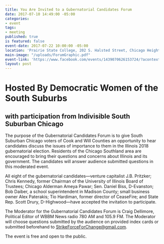 ```yaml
---
title: You Are Invited to a Gubernatorial Candidates Forum
date: 2017-07-10 14:49:00 -05:00
categories:
- event
tags:
- meeting
published: true
is featured: false
event-date: 2017-07-22 10:00:00 -05:00
location: 'Prairie State College, 202 S. Halsted Street, Chicago Heights, IL 60411 '
main-image: "/uploads/ForumGraphic.pdf"
event-link: 'https://www.facebook.com/events/1439070626153724/?acontext=%7B%22source%22%3A5%2C%22page_id_source%22%3A144156562311309%2C%22action_history%22%3A[%7B%22surface%22%3A%22page%22%2C%22mechanism%22%3A%22main_list%22%2C%22extra_data%22%3A%22%7B%5C%22page_id%5C%22%3A144156562311309%2C%5C%22tour_id%5C%22%3Anull%7D%22%7D]%2C%22has_source%22%3Atrue%7D '
layout: post
---
```


# Hosted By Democratic Women of the South Suburbs
## with participation from Indivisible South Suburban Chicago

The purpose of the Gubernatorial Candidates Forum is to give South Suburban Chicago voters of Cook and Will Counties an opportunity to hear candidates discuss the issues of importance to them in the Illinois 2018 gubernatorial election. Residents of the Chicago Southland area are encouraged to bring their questions and concerns about Illinois and its government. The candidates will answer audience submitted questions in this moderated event. 

All eight of the gubernatorial candidates—venture capitalist J.B. Pritzker; Chris Kennedy, former Chairman of the University of Illinois Board of Trustees; Chicago Alderman Ameya Pawar; Sen. Daniel Biss, D-Evanston; Bob Daiber, a school superintendent in Madison County; small business owner Alex Paterakis; Tio Hardiman, former director of CeaseFire; and State Rep. Scott Drury, D-Highwood—have accepted the invitation to participate. 

The Moderator for the Gubernatorial Candidates Forum is Craig Dellimore, Political Editor of WBBM News radio 780 AM and 105.9 FM. The Moderator will choose questions submitted by the audience on provided index cards or submitted beforehand to StrikeForceForChange@gmail.com. 

The event is free and open to the public. 